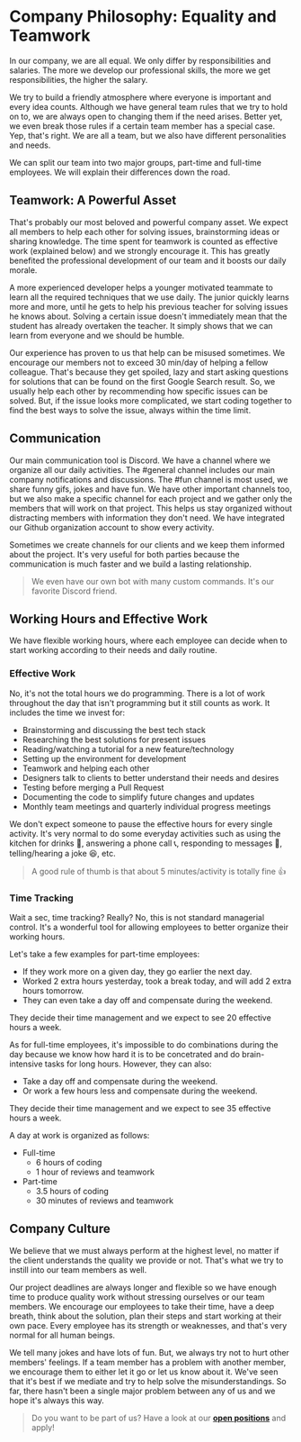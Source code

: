 # Company Philosophy: Equality and Teamwork
In our company, we are all equal. We only differ by responsibilities and salaries.
The more we develop our professional skills, the more we get responsibilities, the higher the salary.

We try to build a friendly atmosphere where everyone is important and every idea counts. Although we have general 
team rules that we try to hold on to, we are always open to changing them if the need arises. Better yet, we even break 
those rules if a certain team member has a special case. Yep, that's right. We are all a team, but we also have 
different personalities and needs.

We can split our team into two major groups, part-time and full-time employees. 
We will explain their differences down the road.

## Teamwork: A Powerful Asset
That's probably our most beloved and powerful company asset. We expect all members to help each other for 
solving issues, brainstorming ideas or sharing knowledge. The time spent for teamwork is counted as 
effective work (explained below) and we strongly encourage it. This has greatly benefited the professional 
development of our team and it boosts our daily morale.

A more experienced developer helps a younger motivated teammate to learn all the required techniques that 
we use daily. The junior quickly learns more and more, until he gets to help his previous teacher 
for solving issues he knows about. Solving a certain issue doesn't immediately mean that the student 
has already overtaken the teacher. It simply shows that we can learn from everyone and we should be 
humble.

Our experience has proven to us that help can be misused sometimes. We encourage our members 
not to exceed 30 min/day of helping a fellow colleague. That's because they get spoiled, lazy and start 
asking questions for solutions that can be found on the first Google Search result. So, we usually help 
each other by recommending how specific issues can be solved. But, if the issue looks more 
complicated, we start coding together to find the best ways to solve the issue, always within the time limit.

## Communication
Our main communication tool is Discord. We have a channel where we organize all our daily activities.
The #general channel includes our main company notifications and discussions. The #fun channel is 
most used, we share funny gifs, jokes and have fun. We have other important channels too, but we also 
make a specific channel for each project and we gather only the members that will work on that project. 
This helps us stay organized without distracting members with information they don't need. We have 
integrated our Github organization account to show every activity.

Sometimes we create channels for our clients and we keep them informed about the project. It's very useful 
for both parties because the communication is much faster and we build a lasting relationship.

> We even have our own bot with many custom commands. It's our favorite Discord friend.

## Working Hours and Effective Work
We have flexible working hours, where each employee can decide when to start working according to their needs 
and daily routine.

### Effective Work
No, it's not the total hours we do programming. There is a lot of work throughout the day that isn't 
programming but it still counts as work. It includes the time we invest for:
- Brainstorming and discussing the best tech stack
- Researching the best solutions for present issues
- Reading/watching a tutorial for a new feature/technology
- Setting up the environment for development
- Teamwork and helping each other
- Designers talk to clients to better understand their needs and desires
- Testing before merging a Pull Request
- Documenting the code to simplify future changes and updates
- Monthly team meetings and quarterly individual progress meetings

We don't expect someone to pause the effective hours for every single activity. It's very normal to do 
some everyday activities such as using the kitchen for drinks 🍹, answering a phone call 📞, 
responding to messages 💬, telling/hearing a joke 😆, etc.

> A good rule of thumb is that about 5 minutes/activity is totally fine 👍

### Time Tracking
Wait a sec, time tracking? Really? No, this is not standard managerial control. It's a wonderful
tool for allowing employees to better organize their working hours.

Let's take a few examples for part-time employees:
- If they work more on a given day, they go earlier the next day.
- Worked 2 extra hours yesterday, took a break today, and will add 2 extra hours tomorrow.
- They can even take a day off and compensate during the weekend.

They decide their time management and we expect to see 20 effective hours a week.

As for full-time employees, it's impossible to do combinations during the day because we know how hard 
it is to be concetrated and do brain-intensive tasks for long hours. However, they can also:
- Take a day off and compensate during the weekend.
- Or work a few hours less and compensate during the weekend.

They decide their time management and we expect to see 35 effective hours a week.

A day at work is organized as follows:
- Full-time
  - 6 hours of coding
  - 1 hour of reviews and teamwork
- Part-time
  - 3.5 hours of coding
  - 30 minutes of reviews and teamwork

## Company Culture
We believe that we must always perform at the highest level, no matter if the client 
understands the quality we provide or not. That's what we try to instill into our team members as well.

Our project deadlines are always longer and flexible so we have enough time to produce quality work 
without stressing ourselves or our team members. We encourage our employees to take their time, 
have a deep breath, think about the solution, plan their steps and start working at their own pace. 
Every employee has its strength or weaknesses, and that's very normal for all human beings.

We tell many jokes and have lots of fun. But, we always try not to hurt other members' feelings. If a team 
member has a problem with another member, we encourage them to either let it go or let us know about it. 
We've seen that it's best if we mediate and try to help solve the misunderstandings. So far, there hasn't 
been a single major problem between any of us and we hope it's always this way.


> Do you want to be part of us? Have a look at our **[open positions](https://www.luckymedia.dev/careers)** and apply!
